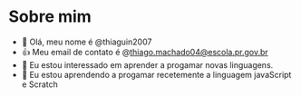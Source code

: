 # Sobre mim

- 👋 Olá, meu nome é @thiaguin2007
- :+1: Meu email de contato é @thiago.machado04@escola.pr.gov.br
- 👀 Eu estou interessado em aprender a progamar novas linguagens.
- 🌱 Eu estou aprendendo a progamar recetemente a linguagem javaScript e Scratch

<!---
thiaguin2007/thiaguin2007 is a ✨ special ✨ repository because its `README.md` (this file) appears on your GitHub profile.
You can click the Preview link to take a look at your changes.
--->
